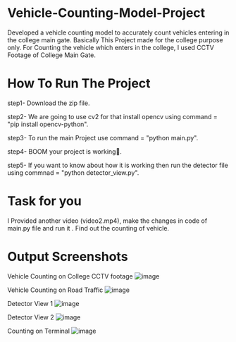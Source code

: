 # Vehicle-Counting-Model-Project
Developed a vehicle counting model to accurately count vehicles entering in the college main gate.
Basically This Project made for the college purpose only.
For Counting the vehicle which enters in the college, I used CCTV Footage of College Main Gate.

# How To Run The Project 
step1- Download the zip file.

step2- We are going to use cv2 for that install opencv using command = "pip install opencv-python".

step3- To run the main Project use command = "python main.py".

step4- BOOM your project is working🤩.

step5- If you want to know about how it is working then run the detector file using commnad = "python detector_view.py".

# Task for you 

I Provided another video (video2.mp4), make the changes in code of main.py file and run it .
Find out the counting of vehicle.

# Output Screenshots

Vehicle Counting on College CCTV footage 
![image](https://github.com/Devesh-Mande/Vehicle-Counting-Model-Project/assets/101311591/8bf9c62d-60eb-4a70-be76-0cbc3ac7931b)



Vehicle Counting on Road Traffic
![image](https://github.com/Devesh-Mande/Vehicle-Counting-Model-Project/assets/101311591/0af4c754-25cd-4e0e-af86-839129d95a8b)



Detector View 1
![image](https://github.com/Devesh-Mande/Vehicle-Counting-Model-Project/assets/101311591/42881114-bc2c-4f1a-8ae8-c575993c7153)


Detector View 2
![image](https://github.com/Devesh-Mande/Vehicle-Counting-Model-Project/assets/101311591/5e7a73b1-8a6a-43c5-ba7b-09cd80d24345)


Counting on Terminal 
![image](https://github.com/Devesh-Mande/Vehicle-Counting-Model-Project/assets/101311591/93930c6b-cb3a-4814-b32e-f47783b18582)




